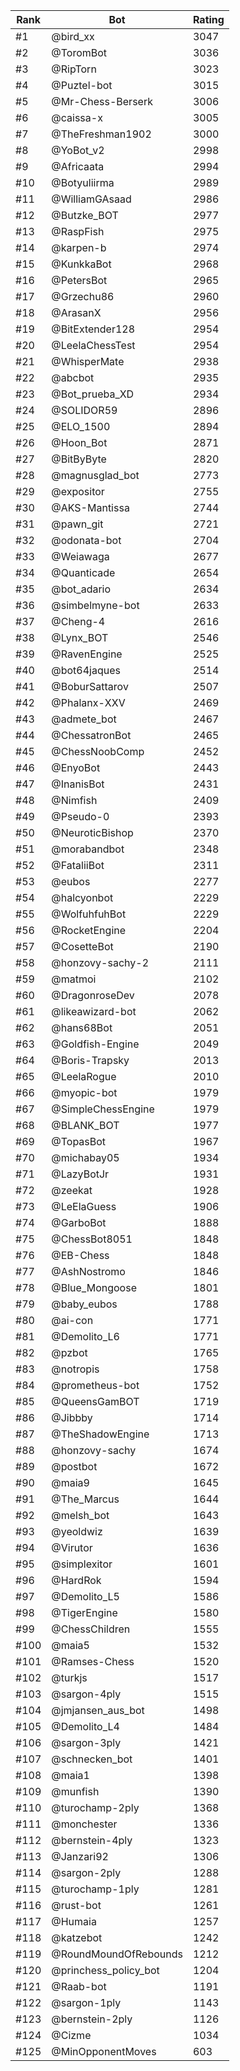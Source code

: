 Rank|Bot|Rating
---|---|---
#1|@bird_xx|3047
#2|@ToromBot|3036
#3|@RipTorn|3023
#4|@Puztel-bot|3015
#5|@Mr-Chess-Berserk|3006
#6|@caissa-x|3005
#7|@TheFreshman1902|3000
#8|@YoBot_v2|2998
#9|@Africaata|2994
#10|@Botyuliirma|2989
#11|@WilliamGAsaad|2986
#12|@Butzke_BOT|2977
#13|@RaspFish|2975
#14|@karpen-b|2974
#15|@KunkkaBot|2968
#16|@PetersBot|2965
#17|@Grzechu86|2960
#18|@ArasanX|2956
#19|@BitExtender128|2954
#20|@LeelaChessTest|2954
#21|@WhisperMate|2938
#22|@abcbot|2935
#23|@Bot_prueba_XD|2934
#24|@SOLIDOR59|2896
#25|@ELO_1500|2894
#26|@Hoon_Bot|2871
#27|@BitByByte|2820
#28|@magnusglad_bot|2773
#29|@expositor|2755
#30|@AKS-Mantissa|2744
#31|@pawn_git|2721
#32|@odonata-bot|2704
#33|@Weiawaga|2677
#34|@Quanticade|2654
#35|@bot_adario|2634
#36|@simbelmyne-bot|2633
#37|@Cheng-4|2616
#38|@Lynx_BOT|2546
#39|@RavenEngine|2525
#40|@bot64jaques|2514
#41|@BoburSattarov|2507
#42|@Phalanx-XXV|2469
#43|@admete_bot|2467
#44|@ChessatronBot|2465
#45|@ChessNoobComp|2452
#46|@EnyoBot|2443
#47|@InanisBot|2431
#48|@Nimfish|2409
#49|@Pseudo-0|2393
#50|@NeuroticBishop|2370
#51|@morabandbot|2348
#52|@FataliiBot|2311
#53|@eubos|2277
#54|@halcyonbot|2229
#55|@WolfuhfuhBot|2229
#56|@RocketEngine|2204
#57|@CosetteBot|2190
#58|@honzovy-sachy-2|2111
#59|@matmoi|2102
#60|@DragonroseDev|2078
#61|@likeawizard-bot|2062
#62|@hans68Bot|2051
#63|@Goldfish-Engine|2049
#64|@Boris-Trapsky|2013
#65|@LeelaRogue|2010
#66|@myopic-bot|1979
#67|@SimpleChessEngine|1979
#68|@BLANK_BOT|1977
#69|@TopasBot|1967
#70|@michabay05|1934
#71|@LazyBotJr|1931
#72|@zeekat|1928
#73|@LeElaGuess|1906
#74|@GarboBot|1888
#75|@ChessBot8051|1848
#76|@EB-Chess|1848
#77|@AshNostromo|1846
#78|@Blue_Mongoose|1801
#79|@baby_eubos|1788
#80|@ai-con|1771
#81|@Demolito_L6|1771
#82|@pzbot|1765
#83|@notropis|1758
#84|@prometheus-bot|1752
#85|@QueensGamBOT|1719
#86|@Jibbby|1714
#87|@TheShadowEngine|1713
#88|@honzovy-sachy|1674
#89|@postbot|1672
#90|@maia9|1645
#91|@The_Marcus|1644
#92|@melsh_bot|1643
#93|@yeoldwiz|1639
#94|@Virutor|1636
#95|@simplexitor|1601
#96|@HardRok|1594
#97|@Demolito_L5|1586
#98|@TigerEngine|1580
#99|@ChessChildren|1555
#100|@maia5|1532
#101|@Ramses-Chess|1520
#102|@turkjs|1517
#103|@sargon-4ply|1515
#104|@jmjansen_aus_bot|1498
#105|@Demolito_L4|1484
#106|@sargon-3ply|1421
#107|@schnecken_bot|1401
#108|@maia1|1398
#109|@munfish|1390
#110|@turochamp-2ply|1368
#111|@monchester|1336
#112|@bernstein-4ply|1323
#113|@Janzari92|1306
#114|@sargon-2ply|1288
#115|@turochamp-1ply|1281
#116|@rust-bot|1261
#117|@Humaia|1257
#118|@katzebot|1242
#119|@RoundMoundOfRebounds|1212
#120|@princhess_policy_bot|1204
#121|@Raab-bot|1191
#122|@sargon-1ply|1143
#123|@bernstein-2ply|1126
#124|@Cizme|1034
#125|@MinOpponentMoves|603
